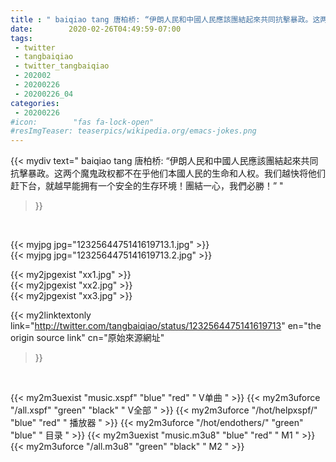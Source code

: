 ```yaml
---
title : " baiqiao tang 唐柏桥: “伊朗人民和中國人民應該團結起來共同抗擊暴政。这两个魔鬼政权都不在乎他们本國人民的生命和人权。我们越快将他们赶下台，就越早能拥有一个安全的生存环境！團結一心，我們必勝！”  "
date:        2020-02-26T04:49:59-07:00
tags:
 - twitter
 - tangbaiqiao
 - twitter_tangbaiqiao
 - 202002
 - 20200226
 - 20200226_04
categories:
 - 20200226
#icon:        "fas fa-lock-open"
#resImgTeaser: teaserpics/wikipedia.org/emacs-jokes.png
---
```


{{< mydiv text=" baiqiao tang 唐柏桥: “伊朗人民和中國人民應該團結起來共同抗擊暴政。这两个魔鬼政权都不在乎他们本國人民的生命和人权。我们越快将他们赶下台，就越早能拥有一个安全的生存环境！團結一心，我們必勝！”  "
>}}
<br>


 {{< myjpg jpg="1232564475141619713.1.jpg" >}}<br>  {{< myjpg jpg="1232564475141619713.2.jpg" >}}<br> 

{{< my2jpgexist "xx1.jpg" >}}<br>
{{< my2jpgexist "xx2.jpg" >}}<br>
{{< my2jpgexist "xx3.jpg" >}}<br>


{{< my2linktextonly link="http://twitter.com/tangbaiqiao/status/1232564475141619713"
en="the origin source link" cn="原始來源網址"
>}}


<br>

{{< my2m3uexist "music.xspf"        "blue"   "red"    " V单曲 " >}} {{< my2m3uforce "/all.xspf"         "green"  "black"  " V全部 " >}} {{< my2m3uforce "/hot/helpxspf/"    "blue"   "red"    " 播放器 " >}} {{< my2m3uforce "/hot/endothers/"   "green"  "blue"   " 目录 " >}} {{< my2m3uexist "music.m3u8"        "blue"   "red"    " M1 " >}} {{< my2m3uforce "/all.m3u8"         "green"  "black"  " M2 " >}} 
